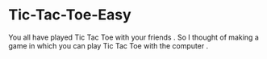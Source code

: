 # Tic-Tac-Toe-Easy
You all have played Tic Tac Toe with your friends . So I thought of making a game in which you can play Tic Tac Toe with the computer .
